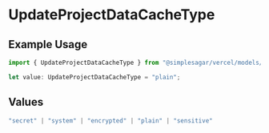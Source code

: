 # UpdateProjectDataCacheType

## Example Usage

```typescript
import { UpdateProjectDataCacheType } from "@simplesagar/vercel/models/updateprojectdatacacheop.js";

let value: UpdateProjectDataCacheType = "plain";
```

## Values

```typescript
"secret" | "system" | "encrypted" | "plain" | "sensitive"
```